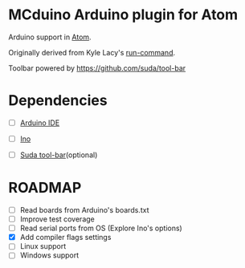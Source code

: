 # MCduino Arduino plugin for Atom
Arduino support in [Atom](http://atom.io).

Originally derived from Kyle Lacy's [run-command](https://github.com/kylewlacy/run-command).

Toolbar powered by https://github.com/suda/tool-bar

# Dependencies
- [ ] [Arduino IDE](http://arduino.cc)
- [ ] [Ino](http://inotool.org)
- [ ] [Suda tool-bar](https://github.com/suda/tool-bar)(optional)


# ROADMAP
- [ ] Read boards from Arduino's boards.txt
- [ ] Improve test coverage
- [ ] Read serial ports from OS (Explore Ino's options)
- [x] Add compiler flags settings
- [ ] Linux support
- [ ] Windows support
